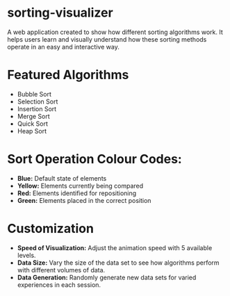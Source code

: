 # sorting-visualizer
A web application created to show how different sorting algorithms work. It helps users learn and visually understand how these sorting methods operate in an easy and interactive way.

# Featured Algorithms
- Bubble Sort
- Selection Sort
- Insertion Sort
- Merge Sort
- Quick Sort
- Heap Sort

# Sort Operation Colour Codes:
- **Blue:** Default state of elements
- **Yellow:** Elements currently being compared
- **Red:** Elements identified for repositioning
- **Green:** Elements placed in the correct position

# Customization
- **Speed of Visualization:** Adjust the animation speed with 5 available levels.
- **Data Size:** Vary the size of the data set to see how algorithms perform with different volumes of data.
- **Data Generation:** Randomly generate new data sets for varied experiences in each session.
